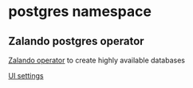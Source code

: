 # postgres namespace

## Zalando postgres operator

[Zalando operator](https://github.com/zalando/postgres-operator) to create highly available databases

[UI settings](ui.yaml)